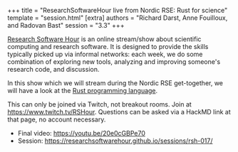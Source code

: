 +++
title = "ResearchSoftwareHour live from Nordic RSE: Rust for science"
template = "session.html"
[extra]
authors = "Richard Darst, Anne Fouilloux, and Radovan Bast"
session = "3.3"
+++

[Research Software Hour](https://researchsoftwarehour.github.io/) is an online
stream/show about scientific computing and research software. It is designed to
provide the skills typically picked up via informal networks: each week, we do
some combination of exploring new tools, analyzing and improving someone's
research code, and discussion.

In this show which we will stream during the Nordic RSE get-together, we will
have a look at the [Rust programming language](https://www.rust-lang.org/).

This can only be joined via Twitch, not breakout rooms.  Join at
<https://www.twitch.tv/RSHour>.  Questions can be asked via a HackMD
link at that page, no account necessary.

* Final video: <https://youtu.be/20e0cGBPe70>
* Session: <https://researchsoftwarehour.github.io/sessions/rsh-017/>
